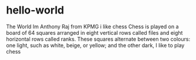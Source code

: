 # hello-world
The World 
Im Anthony Raj from KPMG i like chess
Chess is played on a board of 64 squares arranged in eight vertical 
rows called files and eight horizontal rows called ranks. 
These squares alternate between two colours: one light, such as white, beige, or yellow; and the other dark,
I like to play chess


